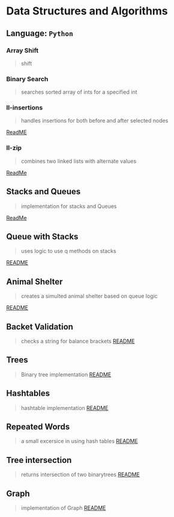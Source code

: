 # Data Structures and Algorithms

## Language: `Python`

### Array Shift
> shift

### Binary Search
> searches sorted array of ints for a specified int

### ll-insertions
> handles insertions for both before and after selected nodes

[ReadME](data_structures/linked_list/README.md)


### ll-zip
> combines two linked lists with alternate values

[ReadMe](code_challenges/ll-zip/README.md)

## Stacks and Queues
> implementation for stacks and Queues

[ReadMe](data_structures/stacks_and_queues/README.md)

## Queue with Stacks
> uses logic to use q methods on stacks

[README](code_challenges/queue_with_stacks/README.md)

## Animal Shelter
> creates a simulted animal shelter based on queue logic

[README](code_challenges/fifo_animal_shelter/README.md)

## Backet Validation 
 > checks a string for balance brackets
 [README](code_challenges/multi_bracket_validation/README.md)

## Trees
> Binary tree implementation
[README](data_structures/tree/README.md)

## Hashtables
> hashtable implementation
[README](data_structures/tree/README.md)

## Repeated Words
> a small excersice in using hash tables
[README](code_challenge/repeated_word/README.md)

## Tree intersection
> returns intersection of two binarytrees
[README](code_challenges/tree_intersection/README.md)

## Graph 
> implementation of Graph
[README](data_structures/graph/README.md)